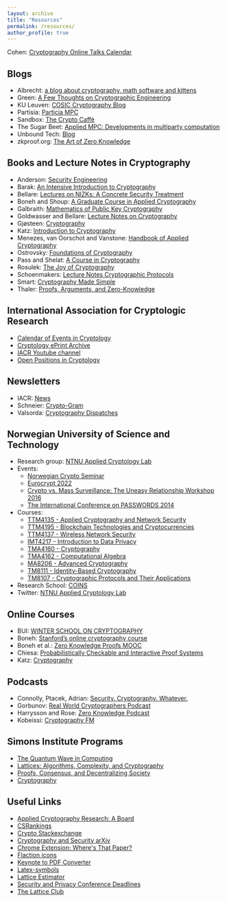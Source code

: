 ```yaml
---
layout: archive
title: "Resources"
permalink: /resources/
author_profile: true
---
```


Cohen: [Cryptography Online Talks Calendar](https://www.ccs.neu.edu/~rancohen/cryptotalks.html)

## Blogs

- Albrecht: [a blog about cryptography, math software and kittens](https://martinralbrecht.wordpress.com)
- Green: [A Few Thoughts on Cryptographic Engineering](https://blog.cryptographyengineering.com)
- KU Leuven: [COSIC Cryptography Blog](https://www.esat.kuleuven.be/cosic/blog)
- Partisia: [Particia MPC](https://partisiampc.medium.com)
- Sandbox: [The Crypto Caffè](https://cryptocaffe.sandboxaq.com)
- The Sugar Beet: [Applied MPC: Developments in multiparty computation](https://medium.com/applied-mpc)
- Unbound Tech: [Blog](https://www.unboundtech.com/blog)
- zkproof.org: [The Art of Zero Knowledge](https://zkproof.org/blog)

## Books and Lecture Notes in Cryptography

- Anderson: [Security Engineering](https://www.cl.cam.ac.uk/~rja14/book.html)
- Barak: [An Intensive Introduction to Cryptography
](https://intensecrypto.org/public/index.html)
- Bellare: [Lectures on NIZKs: A Concrete Security Treatment](https://cseweb.ucsd.edu/~mihir/cse208-Wi20/main.pdf)
- Boneh and Shoup: [A Graduate Course in Applied Cryptography](http://toc.cryptobook.us)
- Galbraith: [Mathematics of Public Key Cryptography](https://www.math.auckland.ac.nz/~sgal018/crypto-book/crypto-book.html)
- Goldwasser and Bellare: [Lecture Notes on Cryptography](https://cseweb.ucsd.edu/~mihir/papers/gb.pdf)
- Gjøsteen: [Cryptography](https://wiki.math.ntnu.no/tma4160/notes)
- Katz: [Introduction to Cryptography](http://www.cs.umd.edu/~jkatz/crypto/s18/lectures.html)
- Menezes, van Oorschot and Vanstone: [Handbook of Applied Cryptography](https://cacr.uwaterloo.ca/hac)
- Ostrovsky: [Foundations of Cryptography](http://web.cs.ucla.edu/~rafail/PUBLIC/OstrovskyDraftLecNotes2010.pdf)
- Pass and Shelat: [A Course in Cryptography](https://www.cs.cornell.edu/courses/cs4830/2010fa/lecnotes.pdf)
- Rosulek: [The Joy of Cryptography](https://web.engr.oregonstate.edu/~rosulekm/crypto)
- Schoenmakers: [Lecture Notes Cryptographic Protocols](https://www.win.tue.nl/~berry/CryptographicProtocols/LectureNotes.pdf)
- Smart: [Cryptography Made Simple](https://link.springer.com/book/10.1007%2F978-3-319-21936-3)
- Thaler: [Proofs, Arguments, and Zero-Knowledge](https://people.cs.georgetown.edu/jthaler/ProofsArgsAndZK.pdf)

## International Association for Cryptologic Research

- [Calendar of Events in Cryptology](https://iacr.org/events)
- [Cryptology ePrint Archive](https://eprint.iacr.org)
- [IACR Youtube channel](https://www.youtube.com/user/TheIACR)
- [Open Positions in Cryptology](https://iacr.org/jobs)

## Newsletters

- IACR: [News](https://iacr.org/news)
- Schneier: [Crypto-Gram](https://www.schneier.com/crypto-gram)
- Valsorda: [Cryptography Dispatches](https://buttondown.email/cryptography-dispatches/archive)

## Norwegian University of Science and Technology

- Research group: [NTNU Applied Cryptology Lab](https://www.ntnu.edu/iik/nacl-lab)
- Events:
  - [Norwegian Crypto Seminar](https://wiki.math.ntnu.no/nks)
  - [Eurocrypt 2022](https://eurocrypt.iacr.org/2022)
  - [Crypto vs. Mass Surveillance: The Uneasy Relationship Workshop 2016](http://cms16.item.ntnu.no)
  - [The International Conference on PASSWORDS 2014](http://passwords14.item.ntnu.no)
- Courses:
  - [TTM4135 - Applied Cryptography and Network Security](https://www.ntnu.edu/studies/courses/TTM4135)
  - [TTM4195 - Blockchain Technologies and Cryptocurrencies](https://www.ntnu.edu/studies/courses/TTM4195)
  - [TTM4137 - Wireless Network Security](https://www.ntnu.edu/studies/courses/TTM4137)
  - [IMT4217 - Introduction to Data Privacy](https://www.ntnu.edu/studies/courses/IMT4217)
  - [TMA4160 - Cryptography](https://www.ntnu.edu/studies/courses/TMA4160)
  - [TMA4162 - Computational Algebra](https://www.ntnu.edu/studies/courses/TMA4162)
  - [MA8206 - Advanced Cryptography](https://www.ntnu.edu/studies/courses/MA8206)
  - [TM8111 - Identity-Based Cryptography](https://www.ntnu.edu/studies/courses/TM8111)
  - [TM8107 - Cryptographic Protocols and Their Applications](https://www.ntnu.edu/studies/courses/TM8107)
- Research School: [COINS](https://coinsrs.no)
- Twitter: [NTNU Applied Cryptology Lab](https://twitter.com/ntnucrypto)

## Online Courses

- BUI: [WINTER SCHOOL ON CRYPTOGRAPHY](http://cyber.biu.ac.il/events)
- Boneh: [Stanford’s online cryptography course](https://www.coursera.org/learn/crypto)
- Boneh et al.: [Zero Knowledge Proofs MOOC](https://zk-learning.org)
- Chiesa: [Probabilistically Checkable and Interactive Proof Systems](https://youtube.com/playlist?list=PLkFD6_40KJIyWWtxCPBHwGsrutjvwM5_U)
- Katz: [Cryptography](https://www.coursera.org/learn/cryptography)

## Podcasts

- Connolly, Ptacek, Adrian: [Security. Cryptography. Whatever.](https://securitycryptographywhatever.buzzsprout.com)
- Gorbunov: [Real World Cryptographers Podcast](https://rwcpodcast.buzzsprout.com)
- Harrysson and Rose: [Zero Knowledge Podcast](https://www.zeroknowledge.fm)
- Kobeissi: [Cryptography FM](https://www.cryptography.fm)

## Simons Institute Programs

- [The Quantum Wave in Computing](https://simons.berkeley.edu/programs/quantum2020)
- [Lattices: Algorithms, Complexity, and Cryptography](https://simons.berkeley.edu/programs/lattices2020)
- [Proofs, Consensus, and Decentralizing Society](https://simons.berkeley.edu/programs/proofs2019)
- [Cryptography](https://simons.berkeley.edu/programs/crypto2015)

## Useful Links

- [Applied Cryptography Research: A Board](https://acrab.isi.jhu.edu)
- [CSRankings](http://csrankings.org/#/index?sec&crypt)
- [Crypto Stackexchange](https://crypto.stackexchange.com)
- [Cryptography and Security arXiv](https://arxiv.org/list/cs.CR/recent)
- [Chrome Extension: Where's That Paper?](https://chrome.google.com/webstore/detail/wheres-that-paper/dkjnkdmoghkbkfkafefhbcnmofdbfdio)
- [Flaction icons](https://www.flaticon.com)
- [Keynote to PDF Converter](https://www.zamzar.com/convert/key-to-ppt)
- [Latex-symbols](https://artofproblemsolving.com/wiki/index.php/LaTeX:Symbols)
- [Lattice Estimator](https://github.com/malb/lattice-estimator)
- [Security and Privacy Conference Deadlines](https://sec-deadlines.github.io)
- [The Lattice Club](https://thelatticeclub.com)
